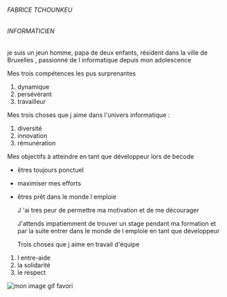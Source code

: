 ###### FABRICE TCHOUNKEU

###### INFORMATICIEN 

 

  je suis un jeun homme, papa de deux enfants, résident dans la ville de Bruxelles ,  passionné de l informatique depuis mon adolescence  

  Mes trois compétences les pus surprenantes        

1. dynamique
2. persévérant
3. travailleur 

  Mes trois choses que j aime dans l'univers informatique   :

1. diversité
2. innovation
3. rémunération

  Mes objectifs à atteindre en tant que développeur lors de becode

- êtres toujours ponctuel
- maximiser mes efforts 
- êtres prêt dans le monde l emploie 

  J 'ai tres peur de permettre ma motivation et de me décourager 

  J'attends impatiemment de trouver un stage pendant ma formation et par la suite entrer dans le monde de l emploie en tant que développeur 

  Trois choses que j aime en travail d'équipe 

1. l entre-aide
2. la solidarité
3. le respect


![mon image gif favori](https://media.giphy.com/media/v1.Y2lkPTc5MGI3NjExdHNhYzF1Ynd6bzg0d211MDJzdXhkYzRyOGsydzY3aGRjcXNoZXZsYSZlcD12MV9naWZzX3RyZW5kaW5nJmN0PWc/meG9CcY00KebtLLx93/giphy.gif)





 
